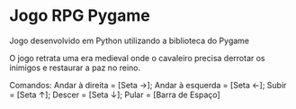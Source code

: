 # Jogo RPG Pygame

Jogo desenvolvido em Python utilizando a biblioteca do Pygame

O jogo retrata uma era medieval onde o cavaleiro precisa derrotar os inimigos e restaurar a paz no reino.

Comandos:
Andar à direita = [Seta →]; 
Andar à esquerda = [Seta ←]; 
Subir = [Seta ↑]; 
Descer = [Seta ↓]; 
Pular = [Barra de Espaço]
